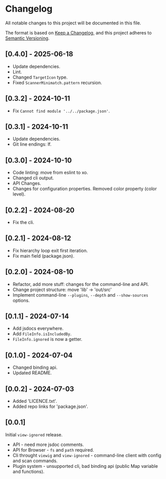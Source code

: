 # Changelog

All notable changes to this project will be documented in this file.

The format is based on [Keep a Changelog](https://keepachangelog.com/en/1.1.0/),
and this project adheres to [Semantic Versioning](https://semver.org/spec/v2.0.0.html).

## [0.4.0] - 2025-06-18

- Update dependencies.
- Lint.
- Changed `TargetIcon` type.
- Fixed `ScannerMinimatch.pattern` recursion.

## [0.3.2] - 2024-10-11

- Fix `Cannot find module '../../package.json'`.

## [0.3.1] - 2024-10-11

- Update dependencies.
- Git line endings: lf.

## [0.3.0] - 2024-10-10

- Code linting: move from eslint to xo.
- Changed cli output.
- API Changes.
- Changes for configuration properties. Removed color property (color level).

## [0.2.2] - 2024-08-20

- Fix the cli.

## [0.2.1] - 2024-08-12

- Fix hierarchy loop exit first iteration.
- Fix main field (package.json).

## [0.2.0] - 2024-08-10

- Refactor, add more stuff: changes for the command-line and API.
- Change project structure: move 'lib' -> 'out/src'
- Implement command-line `--plugins`, `--depth` and `--show-sources` options.

## [0.1.1] - 2024-07-14

- Add jsdocs everywhere.
- Add `FileInfo.isIncludedBy`.
- `FileInfo.ignored` is now a getter.

## [0.1.0] - 2024-07-04

- Changed binding api.
- Updated README.

## [0.0.2] - 2024-07-03

- Added 'LICENCE.txt'.
- Added repo links for 'package.json'.

## [0.0.1]

Initial `view-ignored` release.

- API - need more jsdoc comments.
- API for Browser - `fs` and `path` required.
- Cli throught `viewig` and `view-ignored` - command-line client with config and scan commands.
- Plugin system - unsupported cli, bad binding api (public Map variable and functions).
